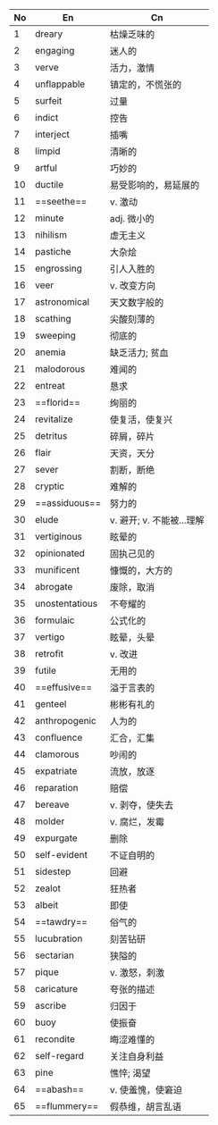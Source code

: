 
| No  | En             | Cn                 |
| --- | -------------- | ------------------ |
| 1   | dreary         | 枯燥乏味的              |
| 2   | engaging       | 迷人的                |
| 3   | verve          | 活力，激情              |
| 4   | unflappable    | 镇定的，不慌张的           |
| 5   | surfeit        | 过量                 |
| 6   | indict         | 控告                 |
| 7   | interject      | 插嘴                 |
| 8   | limpid         | 清晰的                |
| 9   | artful         | 巧妙的                |
| 10  | ductile        | 易受影响的，易延展的         |
| 11  | ==seethe==     | v. 激动              |
| 12  | minute         | adj. 微小的           |
| 13  | nihilism       | 虚无主义               |
| 14  | pastiche       | 大杂烩                |
| 15  | engrossing     | 引人入胜的              |
| 16  | veer           | v. 改变方向            |
| 17  | astronomical   | 天文数字般的             |
| 18  | scathing       | 尖酸刻薄的              |
| 19  | sweeping       | 彻底的                |
| 20  | anemia         | 缺乏活力; 贫血           |
| 21  | malodorous     | 难闻的                |
| 22  | entreat        | 恳求                 |
| 23  | ==florid==     | 绚丽的                |
| 24  | revitalize     | 使复活，使复兴            |
| 25  | detritus       | 碎屑，碎片              |
| 26  | flair          | 天资，天分              |
| 27  | sever          | 割断，断绝              |
| 28  | cryptic        | 难解的                |
| 29  | ==assiduous==  | 努力的                |
| 30  | elude          | v. 避开; v. 不能被...理解 |
| 31  | vertiginous    | 眩晕的                |
| 32  | opinionated    | 固执己见的              |
| 33  | munificent     | 慷慨的，大方的            |
| 34  | abrogate       | 废除，取消              |
| 35  | unostentatious | 不夸耀的               |
| 36  | formulaic      | 公式化的               |
| 37  | vertigo        | 眩晕，头晕              |
| 38  | retrofit       | v. 改进              |
| 39  | futile         | 无用的                |
| 40  | ==effusive==   | 溢于言表的              |
| 41  | genteel        | 彬彬有礼的              |
| 42  | anthropogenic  | 人为的                |
| 43  | confluence     | 汇合，汇集              |
| 44  | clamorous      | 吵闹的                |
| 45  | expatriate     | 流放，放逐              |
| 46  | reparation     | 赔偿                 |
| 47  | bereave        | v. 剥夺，使失去          |
| 48  | molder         | v. 腐烂，发霉           |
| 49  | expurgate      | 删除                 |
| 50  | self-evident   | 不证自明的              |
| 51  | sidestep       | 回避                 |
| 52  | zealot         | 狂热者                |
| 53  | albeit         | 即使                 |
| 54  | ==tawdry==     | 俗气的                |
| 55  | lucubration    | 刻苦钻研               |
| 56  | sectarian      | 狭隘的                |
| 57  | pique          | v. 激怒，刺激           |
| 58  | caricature     | 夸张的描述              |
| 59  | ascribe        | 归因于                |
| 60  | buoy           | 使振奋                |
| 61  | recondite      | 晦涩难懂的              |
| 62  | self-regard    | 关注自身利益             |
| 63  | pine           | 憔悴; 渴望             |
| 64  | ==abash==      | v. 使羞愧，使窘迫         |
| 65  | ==flummery==   | 假恭维，胡言乱语           |
